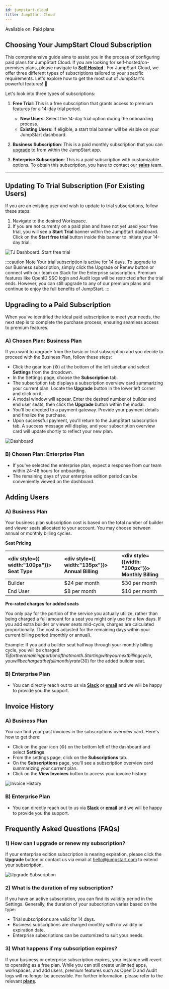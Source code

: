 ```yaml
---
id: jumpstart-cloud
title: JumpStart Cloud
---
```


<div className='badge badge--primary heading-badge'>Available on: Paid plans</div>

## Choosing Your JumpStart Cloud Subscription

This comprehensive guide aims to assist you in the process of configuring paid plans for JumpStart Cloud. If you are looking for self-hosted/on-premises plans, please navigate to **[Self Hosted](/docs/org-management/licensing/self-hosted)** . For JumpStart Cloud, we offer three different types of subscriptions tailored to your specific requirements. Let's explore how to get the most out of JumpStart's powerful features! 🚀

Let's look into three types of subscriptions:

1. **Free Trial**: This is a free subscription that grants access to premium features for a 14-day trial period.

   - **New Users**: Select the 14-day trial option during the onboarding process.
   - **Existing Users**: If eligible, a start trial banner will be visible on your JumpStart dashboard.

2. **Business Subscription**: This is a paid monthly subscription that you can [upgrade](#a-chosen-plan-business-plan) to from within the JumpStart app.
3. **Enterprise Subscription**: This is a paid subscription with customizable options. To obtain this subscription, you have to contact our **[sales](https://jumpstart.com/slack)** team.

---

## Updating To Trial Subscription (For Existing Users)

If you are an existing user and wish to update to trial subscriptions, follow these steps:

1. Navigate to the desired Workspace.
2. If you are not currently on a paid plan and have not yet used your free trial, you will see a **Start Trial** banner within the JumpStart dashboard. Click on the **Start free trial** button inside this banner to initiate your 14-day trial.

<div style={{textAlign: 'center'}}>

<img className="screenshot-full" src="/img/licensing/dashboard-free-trial.png" alt="TJ Dashboard: Start free trial" />

</div>

:::caution Note
Your trial subscription is active for 14 days. To upgrade to our Business subscription, simply click the Upgrade or Renew button or connect with our team on Slack for the Enterprise subscription. Premium features like OpenID SSO login and Audit logs will be restricted after the trial ends. However, you can still upgrade to any of our premium plans and continue to enjoy the full benefits of JumpStart.
:::

## Upgrading to a Paid Subscription

When you've identified the ideal paid subscription to meet your needs, the next step is to complete the purchase process, ensuring seamless access to premium features.

### A) Chosen Plan: Business Plan

If you want to upgrade from the basic or trial subscription and you decide to proceed with the Business Plan, follow these steps:

- Click the gear icon (⚙️) at the bottom of the left sidebar and select **Settings** from the dropdown.
- In the Settings page, choose the **Subscription** tab.
- The subscription tab displays a subscription overview card summarizing your current plan. Locate the **Upgrade** button in the lower left corner and click on it.
- A modal window will appear. Enter the desired number of builder and end user seats, then click the **Upgrade** button within the modal.
- You'll be directed to a payment gateway. Provide your payment details and finalize the purchase.
- Upon successful payment, you'll return to the JumpStart subscription tab. A success message will display, and your subscription overview card will update shortly to reflect your new plan.

<div style={{textAlign: 'center'}}>

<img className="screenshot-full" src="/img/licensing/upgrade-business-plan.gif" alt="Dashboard"/>

</div>

### B) Chosen Plan: Enterprise Plan

- If you've selected the enterprise plan, expect a response from our team within 24-48 hours for onboarding.
- The remaining days of your enterprise edition period can be conveniently viewed on the dashboard.

## Adding Users

### A) Business Plan

Your business plan subscription cost is based on the total number of builder and viewer seats allocated to your account. You may choose between annual or monthly billing cycles.

**Seat Pricing**

| <div style={{ width:"100px"}}> Seat Type </div> | <div style={{ width:"135px"}}> Annual Billing </div> | <div style={{width: "200px"}}> Monthly Billing </div>|
| :------------ | :---------- | :------------ |
| Builder     | $24 per month    | $30 per month |
| End User        | $8 per month      | $10 per month |

**Pro-rated charges for added seats**

You only pay for the portion of the service you actually utilize, rather than being charged a full amount for a seat you might only use for a few days. If you add extra builder or viewer seats mid-cycle, charges are calculated proportionally. The cost is adjusted for the remaining days within your current billing period (monthly or annual).

Example: If you add a builder seat halfway through your monthly billing cycle, you will be charged $15 for the remaining portion of that month. Starting with your next billing cycle, you will be charged the full monthly rate ($30) for the added builder seat.

### B) Enterprise Plan

- You can directly reach out to us via **[Slack](https://jumpstart.com/slack)** or **[email](mailto:hello@jumpstart.com)** and we will be happy to provide you the support.

## Invoice History

### A) Business Plan

You can find your past invoices in the subscriptions overview card. Here's how to get there:

- Click on the gear icon (⚙️) on the bottom left of the dashboard and select **Settings**.
- From the settings page, click on the **Subscriptions** tab.
- On the **Subscriptions** page, you'll see a subscription overview card summarizing your current plan.
- Click on the **View Invoices** button to access your invoice history.

<div style={{textAlign: 'center'}}>

<img className="screenshot-full" src="/img/licensing/invoice-history.gif" alt="Invoice History" />

</div>

### B) Enterprise Plan

- You can directly reach out to us via **[Slack](https://jumpstart.com/slack)** or **[email](mailto:hello@jumpstart.com)** and we will be happy to provide you the support.


## Frequently Asked Questions (FAQs)

### 1) How can I upgrade or renew my subscription?

If your enterprise edition subscription is nearing expiration, please click the **Upgrade** button or contact us via email at hello@jumpstart.com to extend your subscription.

<div style={{textAlign: 'center'}}>

<img className="screenshot-full" src="/img/licensing/upgrade-subscription.png" alt="Upgrade Subscription" />

</div>

### 2) What is the duration of my subscription?

If you have an active subscription, you can find its validity period in the Settings. Generally, the duration of your subscription varies based on the type:

- Trial subscriptions are valid for 14 days.
- Business subscriptions are charged monthly with no validity or expiration date.
- Enterprise subscriptions can be customized to suit your needs.

### 3) What happens if my subscription expires?

If your business or enterprise subscription expires, your instance will revert to operating as a free plan. While you can still create unlimited apps, workspaces, and add users, premium features such as OpenID and Audit logs will no longer be accessible. For further information, please refer to the relevant **[plans](https://www.jumpstart.com/pricing)**.
